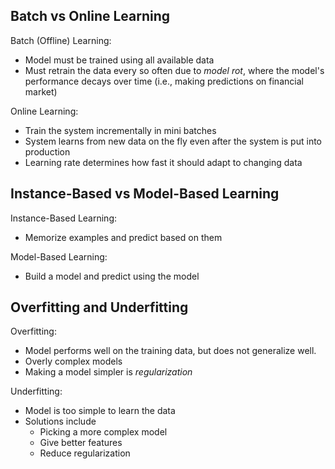 ## Batch vs Online Learning
Batch (Offline) Learning: 
- Model must be trained using all available data
- Must retrain the data every so often due to *model rot*, where the model's performance decays over time (i.e., making predictions on financial market)

Online Learning:
- Train the system incrementally in mini batches
- System learns from new data on the fly even after the system is put into production
- Learning rate determines how fast it should adapt to changing data
## Instance-Based vs Model-Based Learning
Instance-Based Learning: 
- Memorize examples and predict based on them

Model-Based Learning:
- Build a model and predict using the model
## Overfitting and Underfitting
Overfitting:
- Model performs well on the training data, but does not generalize well.
- Overly complex models
- Making a model simpler is *regularization*

Underfitting:
- Model is too simple to learn the data
- Solutions include
	- Picking a more complex model
	- Give better features
	- Reduce regularization